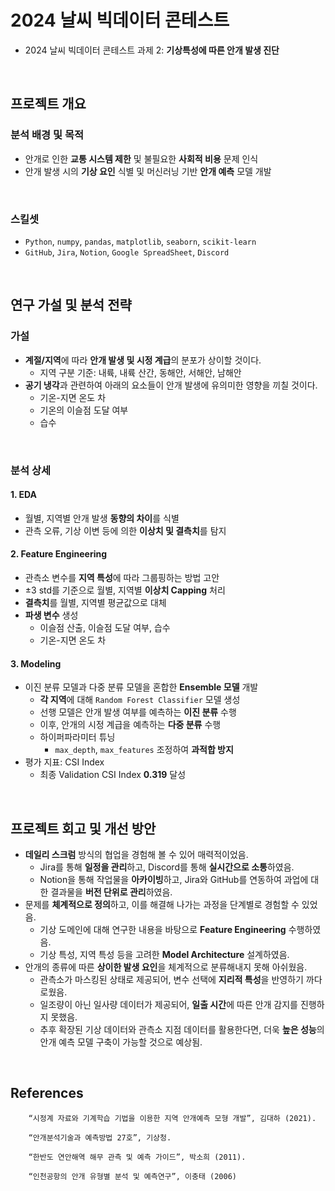 # 2024 날씨 빅데이터 콘테스트
- 2024 날씨 빅데이터 콘테스트 과제 2: **기상특성에 따른 안개 발생 진단**
<br>

## 프로젝트 개요
### 분석 배경 및 목적
- 안개로 인한 **교통 시스템 제한** 및 불필요한 **사회적 비용** 문제 인식
- 안개 발생 시의 **기상 요인** 식별 및 머신러닝 기반 **안개 예측** 모델 개발
<br>

### 스킬셋
- `Python`, `numpy`, `pandas`, `matplotlib`, `seaborn`, `scikit-learn`
- `GitHub`, `Jira`, `Notion`, `Google SpreadSheet`, `Discord`
<br>

## 연구 가설 및 분석 전략
### 가설
- **계절/지역**에 따라 **안개 발생 및 시정 계급**의 분포가 상이할 것이다.
    - 지역 구분 기준: 내륙, 내륙 산간, 동해안, 서해안, 남해안
- **공기 냉각**과 관련하여 아래의 요소들이 안개 발생에 유의미한 영향을 끼칠 것이다.
    - 기온-지면 온도 차
    - 기온의 이슬점 도달 여부
    - 습수
<br>

### 분석 상세
#### 1. EDA
- 월별, 지역별 안개 발생 **동향의 차이**를 식별
- 관측 오류, 기상 이변 등에 의한 **이상치 및 결측치**를 탐지

#### 2. Feature Engineering
- 관측소 변수를 **지역 특성**에 따라 그룹핑하는 방법 고안
- ±3 std를 기준으로 월별, 지역별 **이상치 Capping** 처리
- **결측치**를 월별, 지역별 평균값으로 대체
- **파생 변수** 생성
    - 이슬점 산출, 이슬점 도달 여부, 습수
    - 기온-지면 온도 차
    
#### 3. Modeling
- 이진 분류 모델과 다중 분류 모델을 혼합한 **Ensemble 모델** 개발
    - **각 지역**에 대해 `Random Forest Classifier` 모델 생성
    - 선행 모델은 안개 발생 여부를 예측하는 **이진 분류** 수행
    - 이후, 안개의 시정 계급을 예측하는 **다중 분류** 수행
    - 하이퍼파라미터 튜닝
        - `max_depth`, `max_features` 조정하여 **과적합 방지**
- 평가 지표: CSI Index
    - 최종 Validation CSI Index **0.319** 달성
<br>

## 프로젝트 회고 및 개선 방안
- **데일리 스크럼** 방식의 협업을 경험해 볼 수 있어 매력적이었음.
    - Jira를 통해 **일정을 관리**하고, Discord를 통해 **실시간으로 소통**하였음.
    - Notion을 통해 작업물을 **아카이빙**하고, Jira와 GitHub를 연동하여 과업에 대한 결과물을 **버전 단위로 관리**하였음. 
- 문제를 **체계적으로 정의**하고, 이를 해결해 나가는 과정을 단계별로 경험할 수 있었음.
    - 기상 도메인에 대해 연구한 내용을 바탕으로 **Feature Engineering** 수행하였음.
    - 기상 특성, 지역 특성 등을 고려한 **Model Architecture** 설계하였음.
- 안개의 종류에 따른 **상이한 발생 요인**을 체계적으로 분류해내지 못해 아쉬웠음.
    - 관측소가 마스킹된 상태로 제공되어, 변수 선택에 **지리적 특성**을 반영하기 까다로웠음.
    - 일조량이 아닌 일사량 데이터가 제공되어, **일출 시간**에 따른 안개 감지를 진행하지 못했음.
    - 추후 확장된 기상 데이터와 관측소 지점 데이터를 활용한다면, 더욱 **높은 성능**의 안개 예측 모델 구축이 가능할 것으로 예상됨.
<br>

## References
        “시정계 자료와 기계학습 기법을 이용한 지역 안개예측 모형 개발”, 김대하 (2021).

        “안개분석기술과 예측방법 27호”, 기상청.

        “한반도 연안해역 해무 관측 및 예측 가이드”, 박소희 (2011).

        “인천공항의 안개 유형별 분석 및 예측연구”, 이충태 (2006)
